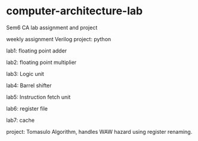 # computer-architecture-lab
Sem6 CA lab assignment and project

weekly assignment Verilog
project:  python

lab1: floating point adder

lab2: floating point multiplier

lab3: Logic unit 

lab4: Barrel shifter

lab5: Instruction fetch unit

lab6: register file

lab7: cache

project: Tomasulo Algorithm, handles WAW hazard using register renaming.


